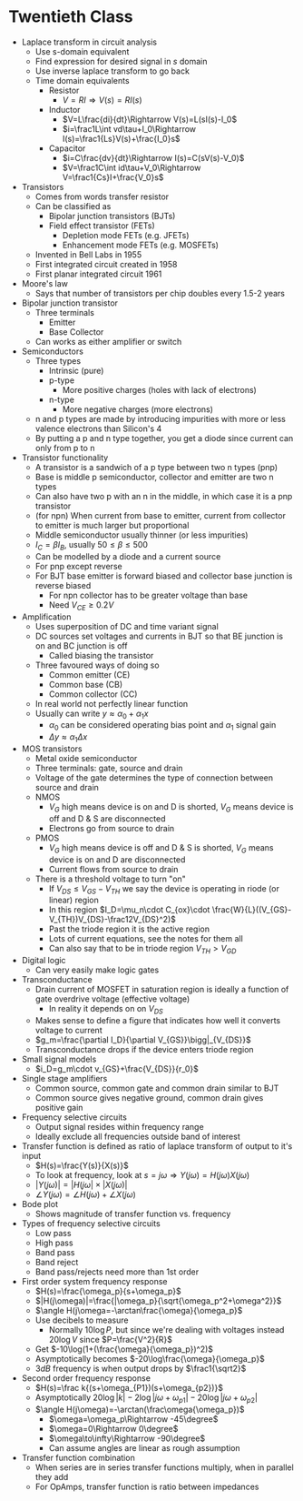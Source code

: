 # Twentieth Class
* Laplace transform in circuit analysis
  * Use s-domain equivalent
  * Find expression for desired signal in $s$ domain
  * Use inverse laplace transform to go back
  * Time domain equivalents
    * Resistor 
      * $V=RI\Rightarrow V(s)=RI(s)$
    * Inductor 
      * $V=L\frac{di}{dt}\Rightarrow V(s)=L(sI(s)-I_0$
      * $i=\frac1L\int vd\tau+I_0\Rightarrow I(s)=\frac1{Ls}V(s)+\frac{I_0}s$
    * Capacitor
      * $i=C\frac{dv}{dt}\Rightarrow I(s)=C(sV(s)-V_0)$
      * $V=\frac1C\int id\tau+V_0\Rightarrow V=\frac1{Cs}I+\frac{V_0}s$
* Transistors
  * Comes from words transfer resistor
  * Can be classified as
    * Bipolar junction transistors (BJTs)
    * Field effect transistor (FETs)
      * Depletion mode FETs (e.g. JFETs)
      * Enhancement mode FETs (e.g. MOSFETs)
  * Invented in Bell Labs in 1955
  * First integrated circuit created in 1958
  * First planar integrated circuit 1961
* Moore's law
  * Says that number of transistors per chip doubles every 1.5-2 years
* Bipolar junction transistor
  * Three terminals
    * Emitter
    * Base Collector
  * Can works as either amplifier or switch
* Semiconductors
  * Three types
    * Intrinsic (pure)
    * p-type
      * More positive charges (holes with lack of electrons)
    * n-type
      * More negative charges (more electrons)
  * n and p types are made by introducing impurities with more or less valence electrons than Silicon's 4
  * By putting a p and n type together, you get a diode since current can only from p to n
* Transistor functionality
  * A transistor is a sandwich of a p type between two n types (pnp)
  * Base is middle p semiconductor, collector and emitter are two n types
  * Can also have two p with an n in the middle, in which case it is a pnp transistor
  * (for npn) When current from base to emitter, current from collector to emitter is much larger but proportional
  * Middle semiconductor usually thinner (or less impurities)
  * $I_C=\beta I_B$, usually $50\leq\beta\leq 500$
  * Can be modelled by a diode and a current source
  * For pnp except reverse
  * For BJT base emitter is forward biased and collector base junction is reverse biased
    * For npn collector has to be greater voltage than base
    * Need $V_{CE}\geq 0.2V$
* Amplification
  * Uses superposition of DC and time variant signal
  * DC sources set voltages and currents in BJT so that BE junction is on and BC junction is off
    * Called biasing the transistor
  * Three favoured ways of doing so
    * Common emitter (CE)
    * Common base (CB)
    * Common collector (CC)
  * In real world not perfectly linear function
  * Usually can write $y\approx\alpha_0+\alpha_1 x$
    * $\alpha_0$ can be considered operating bias point and $\alpha_1$ signal gain
    * $\Delta y\approx\alpha_1\Delta x$
* MOS transistors
  * Metal oxide semiconductor
  * Three terminals: gate, source and drain
  * Voltage of the gate determines the type of connection between source and drain
  * NMOS
    * $V_G$ high means device is on and D is shorted, $V_G$ means device is off and D & S are disconnected
    * Electrons go from source to drain
  * PMOS
    * $V_G$ high means device is off and D & S is shorted, $V_G$ means device is on and D are disconnected
    * Current flows from source to drain
  * There is a threshold voltage to turn "on"
    * If $V_{DS}\leq V_{GS}-V_{TH}$ we say the device is operating in riode (or linear) region
    * In this region $I_D=\mu_n\cdot C_{ox}\cdot \frac{W}{L}((V_{GS}-V_{TH})V_{DS}-\frac12V_{DS}^2)$
    * Past the triode region it is the active region
    * Lots of current equations, see the notes for them all
    * Can also say that to be in triode region $V_{TH}>V_{GD}$
* Digital logic
  * Can very easily make logic gates
* Transconductance
  * Drain current of MOSFET in saturation region is ideally a function of gate overdrive voltage (effective voltage)
    * In reality it depends on on $V_{DS}$
  * Makes sense to define a figure that indicates how well it converts voltage to current
  * $g_m=\frac{\partial I_D}{\partial V_{GS}}\bigg|_{V_{DS}}$
  * Transconductance drops if the device enters triode region
* Small signal models
  * $i_D=g_m\cdot v_{GS}+\frac{V_{DS}}{r_0}$
* Single stage amplifiers
  * Common source, common gate and common drain similar to BJT
  * Common source gives negative ground, common drain gives positive gain
* Frequency selective circuits
  * Output signal resides within frequency range
  * Ideally exclude all frequencies outside band of interest
* Transfer function is defined as ratio of laplace transform of output to it's input
  * $H(s)=\frac{Y(s)}{X(s)}$
  * To look at frequency, look at $s=j\omega\Rightarrow Y(j\omega)=H(j\omega)X(j\omega)$
  * $|Y(j\omega)|=|H(j\omega|\times|X(j\omega)|$
  * $\angle Y(j\omega)=\angle H(j\omega)+\angle X(j\omega)$
* Bode plot
  * Shows magnitude of transfer function vs. frequency
* Types of frequency selective circuits
  * Low pass
  * High pass
  * Band pass
  * Band reject
  * Band pass/rejects need more than 1st order
* First order system frequency response
  * $H(s)=\frac{\omega_p}{s+\omega_p}$
  * $|H(j\omega)|=\frac{|\omega_p}{\sqrt{\omega_p^2+\omega^2}}$
  * $\angle H(j\omega=-\arctan\frac{\omega}{\omega_p}$
  * Use decibels to measure
    * Normally $10\log P$, but since we're dealing with voltages instead $20\log V$ since $P=\frac{V^2}{R}$
  * Get $-10\log(1+(\frac{\omega}{\omega_p})^2)$
  * Asymptotically becomes $-20\log\frac{\omega}{\omega_p}$
  * $3dB$ frequency is when output drops by $\frac1{\sqrt2}$
* Second order frequency response
  * $H(s)=\frac k{(s+\omega_{P1})(s+\omega_{p2})}$
  * Asymptotically $20\log|k|-2\log|j\omega+\omega_{p1}|-20\log|j\omega+\omega_{p2}|$
  * $\angle H(j\omega)=-\arctan(\frac\omega{\omega_p})$
    * $\omega=\omega_p\Rightarrow -45\degree$
    * $\omega=0\Rightarrow 0\degree$
    * $\omega\to\infty\Rightarrow -90\degree$
    * Can assume angles are linear as rough assumption
* Transfer function combination
  * When series are in series transfer functions multiply, when in parallel they add
  * For OpAmps, transfer function is ratio between impedances